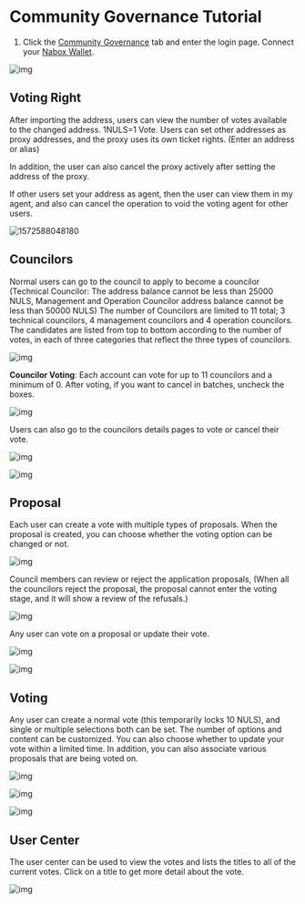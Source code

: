 # Community Governance Tutorial

1. Click the [Community Governance](https://gov.nuls.io/) tab and enter the login page. Connect your [Nabox Wallet](https://nabox.io/).

![img](./g_governance/1.png) 

 

 

## Voting Right

After importing the address, users can view the number of votes available to the changed address. 1NULS=1 Vote. Users can set other addresses as proxy addresses, and the proxy uses its own ticket rights. (Enter an address or alias)

 

In addition, the user can also cancel the proxy actively after setting the address of the proxy.

 

If other users set your address as agent, then the user can view them in my agent, and also can cancel the operation to void the voting agent for other users.

![1572588048180](./g_governance/3.png)

## Councilors

Normal users can go to the council to apply to become a councilor (Technical Councilor: The address balance cannot be less than 25000 NULS, Management and Operation Councilor address balance cannot be less than 50000 NULS) The number of Councilors are limited to 11 total;  3 technical councilors, 4 management councilors and 4 operation councilors. The candidates are listed from top to bottom according to the number of votes, in each of three categories that reflect the three types of councilors.

![img](./g_governance/4.png) 

 

**Councilor Voting**: Each account can vote for up to 11 councilors and a minimum of 0. After voting, if you want to cancel in batches, uncheck the boxes.

![img](./g_governance/5.png) 

Users can also go to the councilors details pages to vote or cancel their vote.

![img](./g_governance/6.png) 

 

![img](./g_governance/7.png) 

 

## Proposal

Each user can create a vote with multiple types of proposals. When the proposal is created, you can choose whether the voting option can be changed or not.

![img](./g_governance/8.png) 

 

Council members can review or reject the application proposals, (When all the councilors reject the proposal, the proposal cannot enter the voting stage, and it will show a review of the refusals.)

![img](./g_governance/9.png) 

Any user can vote on a proposal or update their vote.

![img](./g_governance/10.png) 

 

![img](./g_governance/11.png) 

## Voting

Any user can create a normal vote (this temporarily locks 10 NULS), and single or multiple selections both can be set. The number of options and content can be customized. You can also choose whether to update your vote within a limited time. In addition, you can also associate various proposals that are being voted on.

![img](./g_governance/12.png) 

![img](./g_governance/13.png) 

![img](./g_governance/14.png) 

## User Center

 The user center can be used to view the votes and lists the titles to all of the current votes. Click on a title to get more detail about the vote.

![img](./g_governance/15.png) 

 

 
